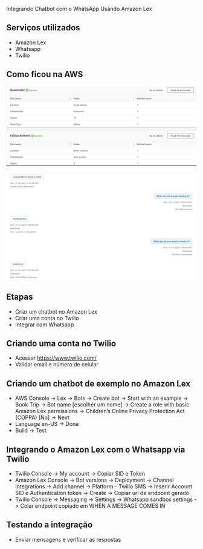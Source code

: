 Integrando  Chatbot com o WhatsApp Usando Amazon Lex

## Serviços utilizados

- Amazon Lex
- Whatsapp
- Twilio
 
 ## Como ficou na AWS
 ![Protótipo 01](chat2.png)

 ![Protótipo 02](chatbot.png)

## Etapas

- Criar um chatbot no Amazon Lex
- Criar uma conta no Twilio
- Integrar com Whatsapp

## Criando uma conta no Twilio

- Acessar https://www.twilio.com/
- Validar email e número de celular

## Criando um chatbot de exemplo no Amazon Lex

 - AWS Console -> Lex -> Bots -> Create bot -> Start with an example -> Book Trip -> Bot name [escolher um nome] -> Create a role with basic Amazon Lex permissions -> Children’s Online Privacy Protection Act (COPPA) [No] -> Next
 - Language en-US -> Done
 - Build -> Test

## Integrando o Amazon Lex com o Whatsapp via Twilio

- Twilio Console -> My account -> Copiar SID e Token
- Amazon Lex Console -> Bot versions -> Deployment -> Channel Integrations -> Add channel -> Platform - Twilio SMS -> Inserir Account SID e Authentication token -> Create -> Copiar url de endpoint gerado
- Twilio Console -> Messaging -> Settings -> Whatsapp sandbox settings -> Colar endpoint copiado em WHEN A MESSAGE COMES IN

## Testando a integração

- Enviar mensagens e verificar as respostas